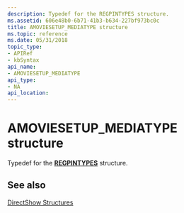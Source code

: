 ```yaml
---
description: Typedef for the REGPINTYPES structure.
ms.assetid: 606e48b0-6b71-41b3-b634-227bf973bc0c
title: AMOVIESETUP_MEDIATYPE structure
ms.topic: reference
ms.date: 05/31/2018
topic_type: 
- APIRef
- kbSyntax
api_name: 
- AMOVIESETUP_MEDIATYPE
api_type: 
- NA
api_location: 
---
```


# AMOVIESETUP\_MEDIATYPE structure

Typedef for the [**REGPINTYPES**](/windows/desktop/api/strmif/ns-strmif-regpintypes) structure.

## See also

<dl> <dt>

[DirectShow Structures](directshow-structures.md)
</dt> </dl>

 

 



